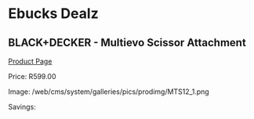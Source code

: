 
# Ebucks Dealz
## BLACK+DECKER - Multievo Scissor Attachment
[Product Page](https://www.ebucks.com/web/shop/productSelected.do?prodId=1094332916&catId=370101825)

Price: R599.00

Image: /web/cms/system/galleries/pics/prodimg/MTS12_1.png

Savings: 


	